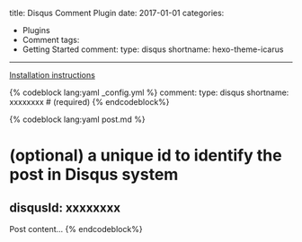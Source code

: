 title: Disqus Comment Plugin
date: 2017-01-01
categories:
- Plugins
- Comment
tags:
- Getting Started
comment:
    type: disqus
    shortname: hexo-theme-icarus
---

[Installation instructions](https://disqus.com/admin/install/platforms/universalcode/)

{% codeblock lang:yaml _config.yml %}
comment:
    type: disqus
    shortname: xxxxxxxx     # (required)
{% endcodeblock%}

{% codeblock lang:yaml post.md %}
# (optional) a unique id to identify the post in Disqus system
disqusId: xxxxxxxx
---
Post content...
{% endcodeblock%}